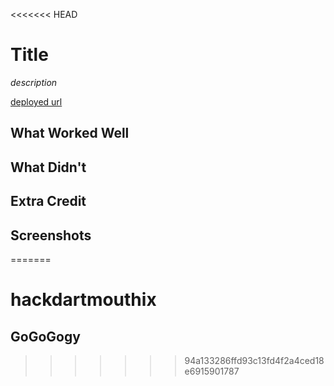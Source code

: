 <<<<<<< HEAD
# Title

*description*

[deployed url](http://url-if-deployed-here)

## What Worked Well

## What Didn't

## Extra Credit

## Screenshots
=======
# hackdartmouthix
## GoGoGogy
>>>>>>> 94a133286ffd93c13fd4f2a4ced18e6915901787
